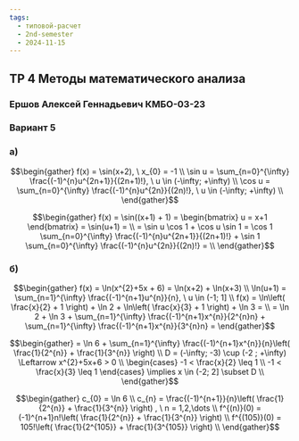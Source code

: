 ```yaml
---
tags:
  - типовой-расчет
  - 2nd-semester
  - 2024-11-15
---
```


## ТР 4 Методы математического анализа

### Ершов Алексей Геннадьевич КМБО-03-23

### Вариант 5

### а)

$$\begin{gather}
f(x) = \sin(x+2), \ x_{0} = -1 \\
\sin u = \sum_{n=0}^{\infty} \frac{(-1)^{n}u^{2n+1}}{(2n+1)!}, \ u \in (-\infty; +\infty) \\
\cos u = \sum_{n=0}^{\infty} \frac{(-1)^{n}u^{2n}}{(2n)!}, \ u \in (-\infty; +\infty)  \\
\end{gather}$$

$$\begin{gather}
f(x) = \sin((x+1) + 1) = \begin{bmatrix}
u = x+1
\end{bmatrix} = \sin(u+1) = \\
= \sin u \cos 1 + \cos u \sin 1 = \cos 1 \sum_{n=0}^{\infty} \frac{(-1)^{n}u^{2n+1}}{(2n+1)!} + \sin 1 \sum_{n=0}^{\infty} \frac{(-1)^{n}u^{2n}}{(2n)!} = \\
\end{gather}$$

### б)

$$\begin{gather}
f(x) = \ln(x^{2}+5x + 6) = \ln(x+2) + \ln(x+3) \\
\ln(u+1) = \sum_{n=1}^{\infty} \frac{(-1)^{n+1}u^{n}}{n}, \ u \in (-1; 1] \\
f(x) = \ln\left( \frac{x}{2} + 1 \right) + \ln 2 + \ln\left( \frac{x}{3} + 1 \right) + \ln 3 = \\ 
= \ln 2 + \ln 3 + \sum_{n=1}^{\infty} \frac{(-1)^{n+1}x^{n}}{2^{n}n} + \sum_{n=1}^{\infty} \frac{(-1)^{n+1}x^{n}}{3^{n}n} = 
\end{gather}$$

$$\begin{gather}
= \ln 6 + \sum_{n=1}^{\infty} \frac{(-1)^{n+1}x^{n}}{n}\left( \frac{1}{2^{n}} + \frac{1}{3^{n}} \right) \\
D = (-\infty; -3) \cup (-2 ; +\infty) \Leftarrow x^{2}+5x+6 > 0 \\
\begin{cases}
-1 < \frac{x}{2} \leq 1 \\
-1 < \frac{x}{3} \leq 1
\end{cases} \implies x \in (-2; 2] \subset D \\
\end{gather}$$

$$\begin{gather}
c_{0} = \ln 6 \\
c_{n} = \frac{(-1)^{n+1}}{n}\left( \frac{1}{2^{n}} + \frac{1}{3^{n}} \right) , \ n = 1,2,\dots \\
f^{(n)}(0) = (-1)^{n+1}n!\left( \frac{1}{2^{n}} + \frac{1}{3^{n}} \right) \\
f^{(105)}(0) = 105!\left( \frac{1}{2^{105}} + \frac{1}{3^{105}} \right) \\
\end{gather}$$